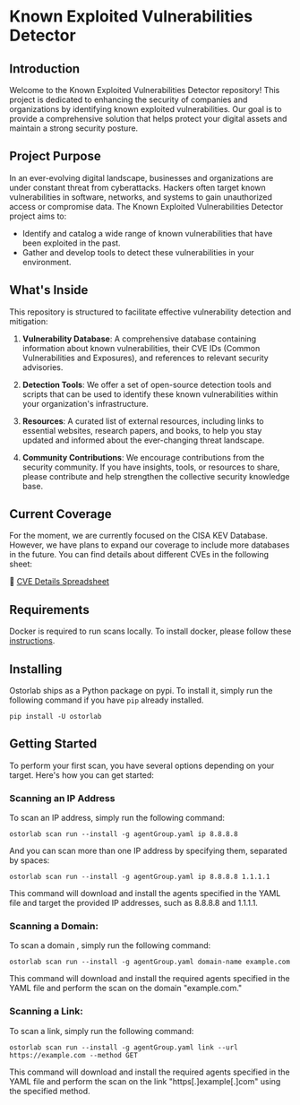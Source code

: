 # Known Exploited Vulnerabilities Detector

## Introduction

Welcome to the Known Exploited Vulnerabilities Detector repository! This project is dedicated to enhancing the security of companies and organizations by identifying  known exploited vulnerabilities. Our goal is to provide a comprehensive solution that helps protect your digital assets and maintain a strong security posture.

## Project Purpose

In an ever-evolving digital landscape, businesses and organizations are under constant threat from cyberattacks. Hackers often target known vulnerabilities in software, networks, and systems to gain unauthorized access or compromise data. The Known Exploited Vulnerabilities Detector project aims to:

- Identify and catalog a wide range of known vulnerabilities that have been exploited in the past.
- Gather and develop tools to detect these vulnerabilities in your environment.

## What's Inside

This repository is structured to facilitate effective vulnerability detection and mitigation:

1. **Vulnerability Database**: A comprehensive database containing information about known vulnerabilities, their CVE IDs (Common Vulnerabilities and Exposures), and references to relevant security advisories.

2. **Detection Tools**: We offer a set of open-source detection tools and scripts that can be used to identify these known vulnerabilities within your organization's infrastructure.

3. **Resources**: A curated list of external resources, including links to essential websites, research papers, and books, to help you stay updated and informed about the ever-changing threat landscape.

4. **Community Contributions**: We encourage contributions from the security community. If you have insights, tools, or resources to share, please contribute and help strengthen the collective security knowledge base.

## Current Coverage

For the moment, we are currently focused on the CISA KEV Database. However, we have plans to expand our coverage to include more databases in the future. You can find details about different CVEs in the following sheet:
 
🔗 [CVE Details Spreadsheet](https://docs.google.com/spreadsheets/d/1z-d5oWDjvFP66otAtndPW-GRfS05-ElA0p5AwfcGjrQ/edit?usp=sharing)


## Requirements

Docker is required to run scans locally. To install docker, please follow these
[instructions](https://docs.docker.com/get-docker/).

## Installing

Ostorlab ships as a Python package on pypi. To install it, simply run the following command if you have `pip` already
installed.

```shell
pip install -U ostorlab
```
## Getting Started

To perform your first scan, you have several options depending on your target. Here's how you can get started:

### Scanning an IP Address

To scan an IP address, simply run the following command:

```shell
ostorlab scan run --install -g agentGroup.yaml ip 8.8.8.8
```

And you can scan more than one IP address by specifying them, separated by spaces:
```shell
ostorlab scan run --install -g agentGroup.yaml ip 8.8.8.8 1.1.1.1
```
This command will download and install the agents specified in the YAML file and target the provided IP addresses, such as 8.8.8.8 and 1.1.1.1.

### Scanning a Domain:

To scan a domain , simply run the following command:

```shell
ostorlab scan run --install -g agentGroup.yaml domain-name example.com
```
This command will download and install the required agents specified in the YAML file and perform the scan on the domain "example.com."

### Scanning a Link:

To scan a link, simply run the following command:

```shell
ostorlab scan run --install -g agentGroup.yaml link --url https://example.com --method GET
```
This command will download and install the required agents specified in the YAML file and perform the scan on the link "https[.]example[.]com" using the specified method.
